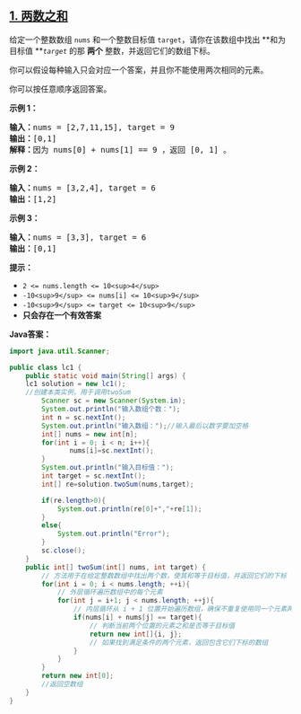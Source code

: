 ## **[1. 两数之和](https://leetcode.cn/problems/two-sum/)**

给定一个整数数组 `nums` 和一个整数目标值 `target`，请你在该数组中找出 **和为目标值 ***`target`*  的那 **两个** 整数，并返回它们的数组下标。

你可以假设每种输入只会对应一个答案，并且你不能使用两次相同的元素。

你可以按任意顺序返回答案。

**示例 1：**

<pre><strong>输入：</strong>nums = [2,7,11,15], target = 9
<strong>输出：</strong>[0,1]
<strong>解释：</strong>因为 nums[0] + nums[1] == 9 ，返回 [0, 1] 。
</pre>

**示例 2：**

<pre><strong>输入：</strong>nums = [3,2,4], target = 6
<strong>输出：</strong>[1,2]
</pre>

**示例 3：**

<pre><strong>输入：</strong>nums = [3,3], target = 6
<strong>输出：</strong>[0,1]
</pre>

**提示：**

* `2 <= nums.length <= 10<sup>4</sup>`
* `-10<sup>9</sup> <= nums[i] <= 10<sup>9</sup>`
* `-10<sup>9</sup> <= target <= 10<sup>9</sup>`
* **只会存在一个有效答案**

**Java答案：**

```java
import java.util.Scanner;

public class lc1 {
    public static void main(String[] args) {
    lc1 solution = new lc1();
    //创建本类实例，用于调用twoSum
        Scanner sc = new Scanner(System.in);
        System.out.println("输入数组个数：");
        int n = sc.nextInt();
        System.out.println("输入数组：");//输入最后以数字要加空格
        int[] nums = new int[n];
        for(int i = 0; i < n; i++){
               nums[i]=sc.nextInt();
        }
        System.out.println("输入目标值：");
        int target = sc.nextInt();
        int[] re=solution.twoSum(nums,target);

        if(re.length>0){
            System.out.println(re[0]+","+re[1]);
        }
        else{
            System.out.println("Error");
        }
        sc.close();
    }
    public int[] twoSum(int[] nums, int target) {
        // 方法用于在给定整数数组中找出两个数，使其和等于目标值，并返回它们的下标
        for(int i = 0; i < nums.length; ++i){
            // 外层循环遍历数组中的每个元素
            for(int j = i+1; j < nums.length; ++j){
                // 内层循环从 i + 1 位置开始遍历数组，确保不重复使用同一个元素两次
                if(nums[i] + nums[j] == target){
                    // 判断当前两个位置的元素之和是否等于目标值
                    return new int[]{i, j};
                    // 如果找到满足条件的两个元素，返回包含它们下标的数组
                }
            }
        }
        return new int[0];
        //返回空数组
    }
}

```

